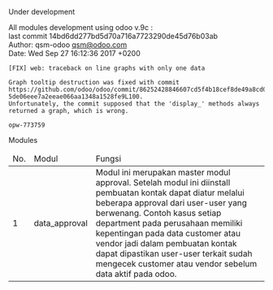 Under development<br/>

All modules development using odoo v.9c :<br/>
last commit 14bd6dd277bd5d70a716a7723290de45d76b03ab<br/>
Author: qsm-odoo <qsm@odoo.com><br/>
Date:   Wed Sep 27 16:12:36 2017 +0200<br/>

    [FIX] web: traceback on line graphs with only one data
    
    Graph tooltip destruction was fixed with commit https://github.com/odoo/odoo/commit/86252428846607cd5f4b18cef8de49a8cd0b151a#diff-5de06eee7a2eeae066aa1348a1528fe9L100.
    Unfortunately, the commit supposed that the 'display_' methods always
    returned a graph, which is wrong.
    
    opw-773759


<bold>Modules</bold>
<table>
    <thead>
        <td>No.</td>
        <td>Modul</td>
        <td>Fungsi</td>
    </thead>
    <tbody>
        <tr>
            <td>1</td>
            <td>data_approval</td>
            <td>Modul ini merupakan master modul approval. Setelah modul ini diinstall pembuatan kontak dapat diatur melalui beberapa approval dari user-user yang berwenang. Contoh kasus setiap department pada perusahaan memiliki kepentingan pada data customer atau vendor jadi dalam pembuatan kontak dapat dipastikan user-user terkait sudah mengecek customer atau vendor sebelum data aktif pada odoo.</td>
        </tr>
    </tbody>
</table>
